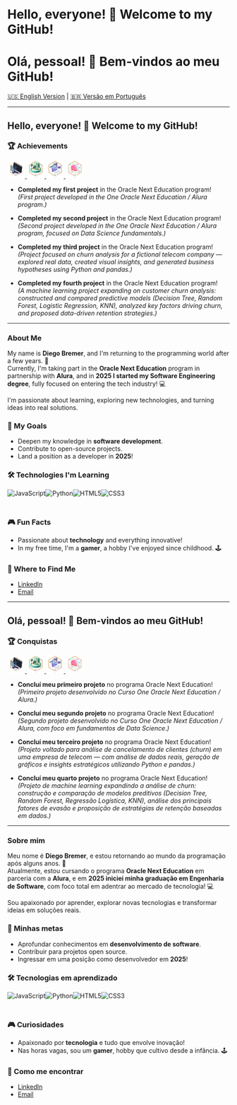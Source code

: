 # Hello, everyone! 👋 Welcome to my GitHub!
# Olá, pessoal! 👋 Bem-vindos ao meu GitHub!  

[🇺🇸 English Version](#hello-everyone--welcome-to-my-github) | [🇧🇷 Versão em Português](#olá-pessoal--bem-vindos-ao-meu-github)  

---

## Hello, everyone! 👋 Welcome to my GitHub!  

### 🏆 Achievements  
<a href="https://github.com/diegobremer/projeto-amigo-secreto" target="_blank">
  <img src="https://raw.githubusercontent.com/diegobremer/diegobremer/main/badge_oneOracle/badge_oneOracle.webp" alt="First Project Badge" height="40">
</a>  
<a href="https://github.com/diegobremer/Alura-Store" target="_blank">
  <img src="https://raw.githubusercontent.com/diegobremer/diegobremer/main/badge_oneOracle/badge_oneOracle_2.webp" alt="Second Project Badge" height="40">
</a>  
<a href="https://github.com/diegobremer/TelecomX" target="_blank">
  <img src="https://raw.githubusercontent.com/diegobremer/diegobremer/main/badge_oneOracle/badge_oneOracle_3.webp" alt="Third Project Badge - TelecomX" height="40">
</a>  
<a href="https://github.com/diegobremer/TelecomX_parte2" target="_blank">
  <img src="https://raw.githubusercontent.com/diegobremer/diegobremer/main/badge_oneOracle/badge_oneOracle_4.webp" alt="Fourth Project Badge - TelecomX Part 2" height="40">
</a>  

- **Completed my first project** in the Oracle Next Education program!  
  *(First project developed in the One Oracle Next Education / Alura program.)*

- **Completed my second project** in the Oracle Next Education program!  
  *(Second project developed in the One Oracle Next Education / Alura program, focused on Data Science fundamentals.)*

- **Completed my third project** in the Oracle Next Education program!  
  *(Project focused on churn analysis for a fictional telecom company — explored real data, created visual insights, and generated business hypotheses using Python and pandas.)*

- **Completed my fourth project** in the Oracle Next Education program!  
  *(A machine learning project expanding on customer churn analysis: constructed and compared predictive models (Decision Tree, Random Forest, Logistic Regression, KNN), analyzed key factors driving churn, and proposed data-driven retention strategies.)*

---

### About Me  
My name is **Diego Bremer**, and I'm returning to the programming world after a few years. 🚀  
Currently, I'm taking part in the **Oracle Next Education** program in partnership with **Alura**, and in **2025 I started my Software Engineering degree**, fully focused on entering the tech industry! 💻  

I'm passionate about learning, exploring new technologies, and turning ideas into real solutions.  

### 🌟 My Goals  
- Deepen my knowledge in **software development**.  
- Contribute to open-source projects.  
- Land a position as a developer in **2025**!  

### 🛠️ Technologies I'm Learning  
<div style="display: flex; align-items: center;">
  <img src="https://cdn.jsdelivr.net/gh/devicons/devicon/icons/javascript/javascript-original.svg" height="40" alt="JavaScript" title="JavaScript"/>  
  <img src="https://cdn.jsdelivr.net/gh/devicons/devicon/icons/python/python-original.svg" height="40" alt="Python" title="Python"/>  
  <img src="https://cdn.jsdelivr.net/gh/devicons/devicon/icons/html5/html5-original.svg" height="40" alt="HTML5" title="HTML5"/>  
  <img src="https://cdn.jsdelivr.net/gh/devicons/devicon/icons/css3/css3-original.svg" height="40" alt="CSS3" title="CSS3"/>  
</div>

### 🎮 Fun Facts  
- Passionate about **technology** and everything innovative!  
- In my free time, I'm a **gamer**, a hobby I've enjoyed since childhood. 🕹️  

### 📧 Where to Find Me  
- [LinkedIn](https://www.linkedin.com/in/diegobremer-dev)  
- [Email](mailto:bremer250cc@hotmail.com)  

---

## Olá, pessoal! 👋 Bem-vindos ao meu GitHub!  

### 🏆 Conquistas  
<a href="https://github.com/diegobremer/projeto-amigo-secreto" target="_blank">
  <img src="https://raw.githubusercontent.com/diegobremer/diegobremer/main/badge_oneOracle/badge_oneOracle.webp" alt="Primeiro Projeto Concluído" height="40">
</a>  
<a href="https://github.com/diegobremer/Alura-Store" target="_blank">
  <img src="https://raw.githubusercontent.com/diegobremer/diegobremer/main/badge_oneOracle/badge_oneOracle_2.webp" alt="Segundo Projeto Concluído" height="40">
</a>  
<a href="https://github.com/diegobremer/TelecomX" target="_blank">
  <img src="https://raw.githubusercontent.com/diegobremer/diegobremer/main/badge_oneOracle/badge_oneOracle_3.webp" alt="Terceiro Projeto Concluído - TelecomX" height="40">
</a>  
<a href="https://github.com/diegobremer/TelecomX_parte2" target="_blank">
  <img src="https://raw.githubusercontent.com/diegobremer/diegobremer/main/badge_oneOracle/badge_oneOracle_4.webp" alt="Quarto Projeto Concluído - TelecomX Parte 2" height="40">
</a>  

- **Concluí meu primeiro projeto** no programa Oracle Next Education!  
  *(Primeiro projeto desenvolvido no Curso One Oracle Next Education / Alura.)*

- **Concluí meu segundo projeto** no programa Oracle Next Education!  
  *(Segundo projeto desenvolvido no Curso One Oracle Next Education / Alura, com foco em fundamentos de Data Science.)*

- **Concluí meu terceiro projeto** no programa Oracle Next Education!  
  *(Projeto voltado para análise de cancelamento de clientes (churn) em uma empresa de telecom — com análise de dados reais, geração de gráficos e insights estratégicos utilizando Python e pandas.)*

- **Concluí meu quarto projeto** no programa Oracle Next Education!  
  *(Projeto de machine learning expandindo a análise de churn: construção e comparação de modelos preditivos (Decision Tree, Random Forest, Regressão Logística, KNN), análise dos principais fatores de evasão e proposição de estratégias de retenção baseadas em dados.)*

---

### Sobre mim  
Meu nome é **Diego Bremer**, e estou retornando ao mundo da programação após alguns anos. 🚀  
Atualmente, estou cursando o programa **Oracle Next Education** em parceria com a **Alura**, e em **2025 iniciei minha graduação em Engenharia de Software**, com foco total em adentrar ao mercado de tecnologia! 💻  

Sou apaixonado por aprender, explorar novas tecnologias e transformar ideias em soluções reais.  

### 🌟 Minhas metas  
- Aprofundar conhecimentos em **desenvolvimento de software**.  
- Contribuir para projetos open source.  
- Ingressar em uma posição como desenvolvedor em **2025**!  

### 🛠️ Tecnologias em aprendizado  
<div style="display: flex; align-items: center;">
  <img src="https://cdn.jsdelivr.net/gh/devicons/devicon/icons/javascript/javascript-original.svg" height="40" alt="JavaScript" title="JavaScript"/>  
  <img src="https://cdn.jsdelivr.net/gh/devicons/devicon/icons/python/python-original.svg" height="40" alt="Python" title="Python"/>  
  <img src="https://cdn.jsdelivr.net/gh/devicons/devicon/icons/html5/html5-original.svg" height="40" alt="HTML5" title="HTML5"/>  
  <img src="https://cdn.jsdelivr.net/gh/devicons/devicon/icons/css3/css3-original.svg" height="40" alt="CSS3" title="CSS3"/>  
</div>

### 🎮 Curiosidades  
- Apaixonado por **tecnologia** e tudo que envolve inovação!  
- Nas horas vagas, sou um **gamer**, hobby que cultivo desde a infância. 🕹️  

### 📧 Como me encontrar  
- [LinkedIn](https://www.linkedin.com/in/diegobremer-dev)  
- [Email](mailto:bremer250cc@hotmail.com)  
